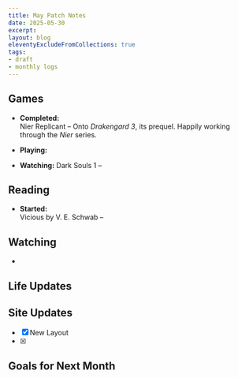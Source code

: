 ```yaml
---
title: May Patch Notes
date: 2025-05-30
excerpt: 
layout: blog
eleventyExcludeFromCollections: true 
tags: 
- draft
- monthly logs
---
```


## Games
- **Completed:**  
  Nier Replicant – Onto *Drakengard 3*, its prequel. Happily working through the *Nier* series.

- **Playing:**  

- **Watching:**
  Dark Souls 1 – 

## Reading
- **Started:**  
Vicious by V. E. Schwab –

## Watching
- 

## Life Updates


## Site Updates
- [x] New Layout
- [x] 

## Goals for Next Month